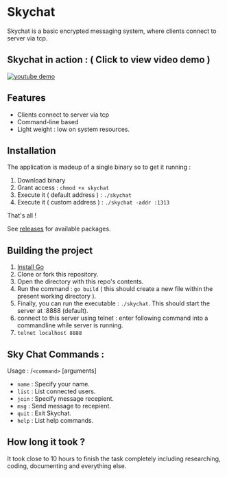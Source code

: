 # Skychat

Skychat is a basic encrypted messaging system, where clients connect to server via tcp.

## Skychat in action : ( Click to view video demo )

[![youtube demo](https://github.com/FrappeFortyTwo/skychat/README/thumb.png)](https://www.youtube.com/watch?v=30-eSvU4Rfk)


## Features

- Clients connect to server via tcp
- Command-line based
- Light weight : low on system resources.

## Installation

The application is madeup of a single binary so to get it running :
1. Download binary
2. Grant access : `chmod +x skychat`
3. Execute it ( default address ) : `./skychat`
4. Execute it ( custom  address ) : `./skychat -addr :1313`

That's all !

See [releases](github.com/FrappeFortyTwo/skychat/releases) for available packages.

## Building the project

1. [Install Go](https://goverse.dev/p1/)
2. Clone or fork this repository.
3. Open the directory with this repo's contents.
4. Run the command : `go build` ( this should create a new file within the present working directory ).
5. Finally, you can run the executable : `./skychat`. This should start the server at :8888 (default).
6. connect to this server using telnet : enter following command into a commandline while server is running.
7. `telnet localhost 8888`

## Sky Chat Commands :

Usage : /`<command>` [arguments]

* `name` : Specify your name.
* `list` : List connected users.
* `join` : Specify message recepient.
* `msg`  : Send message to recepient.
* `quit` : Exit Skychat.
* `help` : List help commands.

## How long it took ?
It took close to 10 hours to finish the task completely including researching, coding, documenting and everything else.
